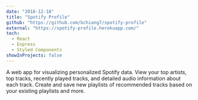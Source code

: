 ```yaml
---
date: "2018-12-18"
title: "Spotify Profile"
github: "https://github.com/bchiang7/spotify-profile"
external: "https://spotify-profile.herokuapp.com/"
tech:
  - React
  - Express
  - Styled Components
showInProjects: false
---
```


A web app for visualizing personalized Spotify data. View your top artists, top tracks, recently played tracks, and detailed audio information about each track. Create and save new playlists of recommended tracks based on your existing playlists and more.
